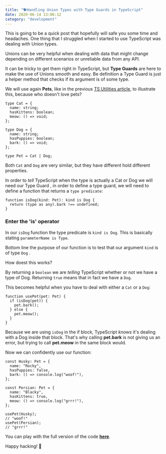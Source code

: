 ```yaml
---
title: "🐕Handling Union Types with Type Guards in TypeScript"
date: 2020-06-14 13:06:12
category: "development"
---
```


This is going to be a quick post that hopefully will safe you some time and headaches.
One thing that I struggled when I started to use TypeScript was dealing with Union types.

Unions can be very helpful when dealing with data that might change depending on different scenarios or unreliable data from any API.

It can be tricky to get them right in TypeScript, but **Type Guards** are here to make the use of Unions smooth and easy.
Be definition a Type Guard is just a helper method that checks if its argument is of some type.

We will use again **Pets**, like in the previous [TS Utilities article](https://madd.dev/development/typescript_utilities/), to illustrate this, because who doesn't love pets?

```tsx
type Cat = {
  name: string;
  hasKittens: boolean;
  meow: () => void;
};

type Dog = {
  name: string;
  hasPuppies: boolean;
  bark: () => void;
};

type Pet = Cat | Dog;
```

Both `Cat` and `Dog` are very similar, but they have different hold different properties.

In order to *tell* TypeScript when the type is actually a Cat or Dog we will need our Type Guard , in order to define a type guard, we will need to define a function that returns a `type predicate`:

```tsx
function isDog(kind: Pet): kind is Dog {
  return (type as any).bark !== undefined;
}
```

### Enter the 'is' operator

In our `isDog` function the type predicate is `kind is Dog`. This is basically stating `parameterName is Type`.

Bottom line the purpose of our function is to test that our argument `kind` is of type `Dog` .

How doest this works?

By returning a `boolean` we are *telling* TypeScript whether or not we have a type of Dog. Returning `true` means that in fact we have a `Dog`.

This becomes helpful when you have to deal with either a `Cat` or a `Dog`:

```tsx
function usePet(pet: Pet) {
  if (isDog(pet)) {
    pet.bark();
  } else {
    pet.meow();
  }
}
```

Because we are using `isDog` in the if block, TypeScript *knows* it's dealing with a Dog inside that block.
That's why calling **pet.bark** is not giving us an error, but trying to call **pet.meow** in the same block would.

Now we can confidently use our function:

```tsx
const Husky: Pet = {
  name: "Rocky",
  hasPuppies: false,
  bark: () => console.log("woof!"),
};

const Persian: Pet = {
  name: "Blacky",
  hasKittens: true,
  meow: () => console.log("grrr!"),
};

usePet(Husky);
// "woof!"
usePet(Persian);
// "grrr!"
```

You can play with the full version of the code **[here](https://codesandbox.io/s/type-guards-gg0lk?file=/src/index.ts)**.

Happy hacking! 👻
